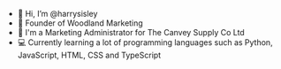 - 👋 Hi, I’m @harrysisley
- 🌿 Founder of Woodland Marketing
- 🚀 I'm a Marketing Administrator for The Canvey Supply Co Ltd
- 💻 Currently learning a lot of programming languages such as Python, JavaScript, HTML, CSS and TypeScript

<!---
harrysisley/harrysisley is a ✨ special ✨ repository because its `README.md` (this file) appears on your GitHub profile.
You can click the Preview link to take a look at your changes.
--->
